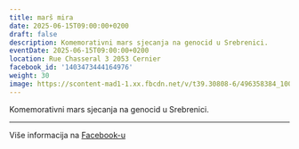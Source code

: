 ```yaml
---
title: marš mira
date: 2025-06-15T09:00:00+0200
draft: false
description: Komemorativni mars sjecanja na genocid u Srebrenici.
eventDate: 2025-06-15T09:00:00+0200
location: Rue Chasseral 3 2053 Cernier
facebook_id: '1403473444164976'
weight: 30
image: https://scontent-mad1-1.xx.fbcdn.net/v/t39.30808-6/496358384_1007574214836511_4806363768185633011_n.jpg?_nc_cat=102&ccb=1-7&_nc_sid=9e60e4&_nc_ohc=yMmELo0Wvo0Q7kNvwG7XSWd&_nc_oc=Adm85QOgOrF7KlnZJZ_8h7GKoG5A8WgLEYYOvBb6NhMv6myVoSpFOCsuR_d0waL7jYg&_nc_zt=23&_nc_ht=scontent-mad1-1.xx&edm=ABTKTjYEAAAA&_nc_gid=fjmttE_4TrJc4zlH-3tDtw&oh=00_AfS1CLPq9KHUGowTno7BFM_b0Vcl4uWqg87O-Kx6ScTjsw&oe=686E532E
---
```


Komemorativni mars sjecanja na genocid u Srebrenici.

---

Više informacija na [Facebook-u](https://facebook.com/events/1403473444164976)